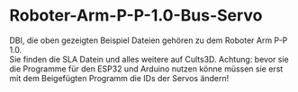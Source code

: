 # Roboter-Arm-P-P-1.0-Bus-Servo
DBI, die oben gezeigten Beispiel Dateien gehören zu dem Roboter Arm P-P 1.0.  
Sie finden die SLA Datein und alles weitere auf Cults3D.
Achtung: bevor sie die Programme für den ESP32 und Arduino nutzen könne müssen sie erst mit dem Beigefügten Programm die IDs der Servos ändern! 
